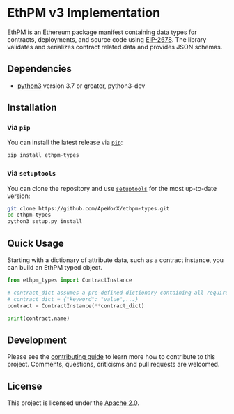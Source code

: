 # EthPM v3 Implementation

EthPM is an Ethereum package manifest containing data types for contracts, deployments,
and source code using [EIP-2678](https://eips.ethereum.org/EIPS/eip-2678).
The library validates and serializes contract related data and provides JSON schemas.

## Dependencies

* [python3](https://www.python.org/downloads) version 3.7 or greater, python3-dev

## Installation

### via `pip`

You can install the latest release via [`pip`](https://pypi.org/project/pip/):

```bash
pip install ethpm-types
```

### via `setuptools`

You can clone the repository and use [`setuptools`](https://github.com/pypa/setuptools) for the most up-to-date version:

```bash
git clone https://github.com/ApeWorX/ethpm-types.git
cd ethpm-types
python3 setup.py install
```

## Quick Usage

Starting with a dictionary of attribute data, such as a contract instance, you can
build an EthPM typed object.

```python
from ethpm_types import ContractInstance

# contract_dict assumes a pre-defined dictionary containing all required keywords/args
# contract_dict = {"keyword": "value",...}
contract = ContractInstance(**contract_dict)

print(contract.name)
```

## Development

Please see the [contributing guide](CONTRIBUTING.md) to learn more how to contribute to this project.
Comments, questions, criticisms and pull requests are welcomed.

## License

This project is licensed under the [Apache 2.0](LICENSE).
